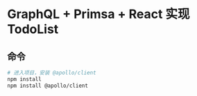 # GraphQL + Primsa + React 实现 TodoList


## 命令
```bash
# 进入项目，安装 @apollo/client
npm install
npm install @apollo/client
```
